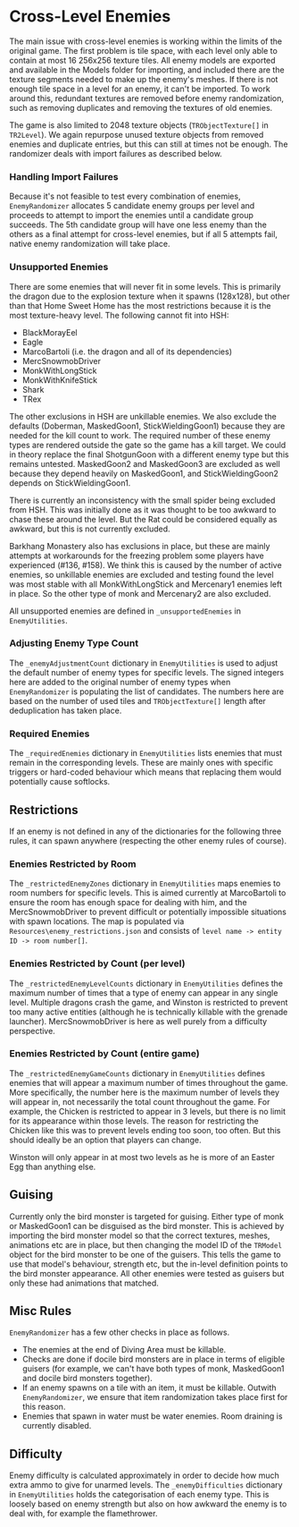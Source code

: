 # Cross-Level Enemies

The main issue with cross-level enemies is working within the limits of the original game. The first problem is tile space, with each level only able to contain at most 16 256x256 texture tiles. All enemy models are exported and available in the Models folder for importing, and included there are the texture segments needed to make up the enemy's meshes. If there is not enough tile space in a level for an enemy, it can't be imported.
To work around this, redundant textures are removed before enemy randomization, such as removing duplicates and removing the textures of old enemies.

The game is also limited to 2048 texture objects (`TRObjectTexture[]` in `TR2Level`). We again repurpose unused texture objects from removed enemies and duplicate entries, but this can still at times not be enough. The randomizer deals with import failures as described below.

### Handling Import Failures
Because it's not feasible to test every combination of enemies, `EnemyRandomizer` allocates 5 candidate enemy groups per level and proceeds to attempt to import the enemies until a candidate group succeeds. The 5th candidate group will have one less enemy than the others as a final attempt for cross-level enemies, but if all 5 attempts fail, native enemy randomization will take place. 

### Unsupported Enemies
There are some enemies that will never fit in some levels. This is primarily the dragon due to the explosion texture when it spawns (128x128), but other than that Home Sweet Home has the most restrictions because it is the most texture-heavy level. The following cannot fit into HSH:

* BlackMorayEel
* Eagle
* MarcoBartoli (i.e. the dragon and all of its dependencies)
* MercSnowmobDriver
* MonkWithLongStick
* MonkWithKnifeStick
* Shark
* TRex

The other exclusions in HSH are unkillable enemies. We also exclude the defaults (Doberman, MaskedGoon1, StickWieldingGoon1) because they are needed for the kill count to work. The required number of these enemy types are rendered outside the gate so the game has a kill target. We could in theory replace the final ShotgunGoon with a different enemy type but this remains untested. MaskedGoon2 and MaskedGoon3 are excluded as well because they depend heavily on MaskedGoon1, and StickWieldingGoon2 depends on StickWieldingGoon1.

There is currently an inconsistency with the small spider being excluded from HSH. This was initially done as it was thought to be too awkward to chase these around the level. But the Rat could be considered equally as awkward, but this is not currently excluded.

Barkhang Monastery also has exclusions in place, but these are mainly attempts at workarounds for the freezing problem some players have experienced (#136, #158). We think this is caused by the number of active enemies, so unkillable enemies are excluded and testing found the level was most stable with all MonkWithLongStick and Mercenary1 enemies left in place. So the other type of monk and Mercenary2 are also excluded.

All unsupported enemies are defined in `_unsupportedEnemies` in `EnemyUtilities`.

### Adjusting Enemy Type Count
The `_enemyAdjustmentCount` dictionary in `EnemyUtilities` is used to adjust the default number of enemy types for specific levels. The signed integers here are added to the original number of enemy types when `EnemyRandomizer` is populating the list of candidates. The numbers here are based on the number of used tiles and `TRObjectTexture[]` length after deduplication has taken place.

### Required Enemies
The `_requiredEnemies` dictionary in `EnemyUtilities` lists enemies that must remain in the corresponding levels. These are mainly ones with specific triggers or hard-coded behaviour which means that replacing them would potentially cause softlocks.

## Restrictions
If an enemy is not defined in any of the dictionaries for the following three rules, it can spawn anywhere (respecting the other enemy rules of course).

### Enemies Restricted by Room
The `_restrictedEnemyZones` dictionary in `EnemyUtilities` maps enemies to room numbers for specific levels. This is aimed currently at MarcoBartoli to ensure the room has enough space for dealing with him, and the MercSnowmobDriver to prevent difficult or potentially impossible situations with spawn locations. The map is populated via `Resources\enemy_restrictions.json` and consists of `level name -> entity ID -> room number[]`.

### Enemies Restricted by Count (per level)
The `_restrictedEnemyLevelCounts` dictionary in `EnemyUtilities` defines the maximum number of times that a type of enemy can appear in any single level. Multiple dragons crash the game, and Winston is restricted to prevent too many active entities (although he is technically killable with the grenade launcher). MercSnowmobDriver is here as well purely from a difficulty perspective.

### Enemies Restricted by Count (entire game)
The `_restrictedEnemyGameCounts` dictionary in `EnemyUtilities` defines enemies that will appear a maximum number of times throughout the game. More specifically, the number here is the maximum number of levels they will appear in, not necessarily the total count throughout the game. For example, the Chicken is restricted to appear in 3 levels, but there is no limit for its appearance within those levels. The reason for restricting the Chicken like this was to prevent levels ending too soon, too often. But this should ideally be an option that players can change.

Winston will only appear in at most two levels as he is more of an Easter Egg than anything else.

## Guising
Currently only the bird monster is targeted for guising. Either type of monk or MaskedGoon1 can be disguised as the bird monster. This is achieved by importing the bird monster model so that the correct textures, meshes, animations etc are in place, but then changing the model ID of the `TRModel` object for the bird monster to be one of the guisers. This tells the game to use that model's behaviour, strength etc, but the in-level definition points to the bird monster appearance. All other enemies were tested as guisers but only these had animations that matched.

## Misc Rules
`EnemyRandomizer` has a few other checks in place as follows.
* The enemies at the end of Diving Area must be killable.
* Checks are done if docile bird monsters are in place in terms of eligible guisers (for example, we can't have both types of monk, MaskedGoon1 and docile bird monsters together).
* If an enemy spawns on a tile with an item, it must be killable. Outwith `EnemyRandomizer`, we ensure that item randomization takes place first for this reason.
* Enemies that spawn in water must be water enemies. Room draining is currently disabled.

## Difficulty
Enemy difficulty is calculated approximately in order to decide how much extra ammo to give for unarmed levels. The `_enemyDifficulties` dictionary in `EnemyUtilities` holds the categorisation of each enemy type. This is loosely based on enemy strength but also on how awkward the enemy is to deal with, for example the flamethrower.
